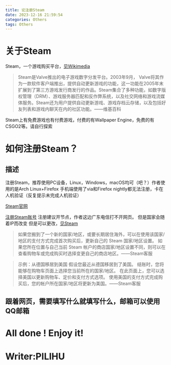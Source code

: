```yaml
---
title: 论注册Steam
date: 2023-12-16 21:59:54
categories: Others
tags: Others
---
```

# 关于Steam
Steam，一个游戏购买平台，[见Wikimedia](https://zh.m.wikipedia.org/zh-cn/Steam)
> Steam是Valve推出的电子游戏数字分发平台。2003年9月， Valve将其作为一款软件客户端推出，提供自动更新游戏的功能，这一功能在2005年末扩展到了第三方游戏发行商发行的作品。Steam集合了多种功能，如数字版权管理（DRM）、游戏服务器匹配和反作弊系统，以及社交网络和游戏流媒体服务。Steam还为用户提供自动更新游戏、游戏存档云存储，以及包括好友列表和游戏内聊天在内的社区功能。——维基百科

Steam上有免费游戏也有付费游戏，付费的有Wallpaper Engine，免费的有CSGO2等。请自行探索

# 如何注册Steam？
## 描述
注册Steam，推荐使用PC设备，Linux，Windows，macOS均可（吧？）作者使用的是Arch Linux+Firefox
手机端使用了via和Firefox nightly都无法注册，卡在人机验证（反复提示未完成人机验证）

[Steam官网](https://store.steampowered.com/)

[注册Steam账号](https://store.steampowered.com/join)
注册建议开节点，作者这边广东电信打不开网页。
但是国家会随着IP而改变
但是可以更改，[见Steam](https://help.steampowered.com/zh-cn/faqs/view/2B3F-DAEF-846B-A0E8)
> 如果您搬到了一个新的国家/地区，或要长期居住海外，可以在使用该国家/地区的支付方式完成首次购买后，更新自己的 Steam 国家/地区设置。 如果您所在位置与自己当前 Steam 帐户的商店国家/地区设置不同，则可以在查看购物车或完成购买时选择变更自己的商店地区。——Steam客服

> 示例：从德国移居到美国
假设您最近从德国移居到了美国。 结账时，您将能够在购物车页面上选择您当前所在的国家/地区。 在此页面上，您可以选择美国以更新购物车、定价和支付方式选项。 使用美国的支付方式完成购买后，您的帐户所在国家/地区将更新为美国。——Steam客服

## 跟着网页，需要填写什么就填写什么，邮箱可以使用QQ邮箱

# All done ! Enjoy it!
# Writer:PILIHU
